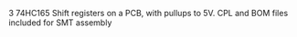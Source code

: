 3 74HC165 Shift registers on a PCB, with pullups to 5V. CPL and BOM files included for SMT assembly
